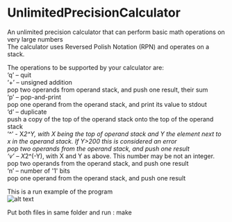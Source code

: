 # UnlimitedPrecisionCalculator
An unlimited precision calculator that can perform basic math operations on very large numbers  
The calculator uses Reversed Polish Notation (RPN) and operates on a stack.  

The operations to be supported by your calculator are:  
‘q’ – quit  
‘+’ – unsigned addition    
pop two operands from operand stack, and push one result, their sum  
‘p’ – pop-and-print  
pop one operand from the operand stack, and print its value to stdout  
‘d’ – duplicate  
push a copy of the top of the operand stack onto the top of the operand stack  
‘^’ - X*2^Y, with X being the top of operand stack and Y the element next to x in the operand stack. If Y>200 this is considered an error  
pop two operands from the operand stack, and push one result  
‘v’ – X*2^(-Y), with X and Y as above. This number may be not an integer.  
pop two operands from the operand stack, and push one result  
‘n’ – number of '1' bits  
pop one operand from the operand stack, and push one result    

This is a run example of the program  
![alt text](https://www.cs.bgu.ac.il/~caspl192/wiki.files/assign2/assignment2Images3.png)  

Put both files in same folder and run : make 
